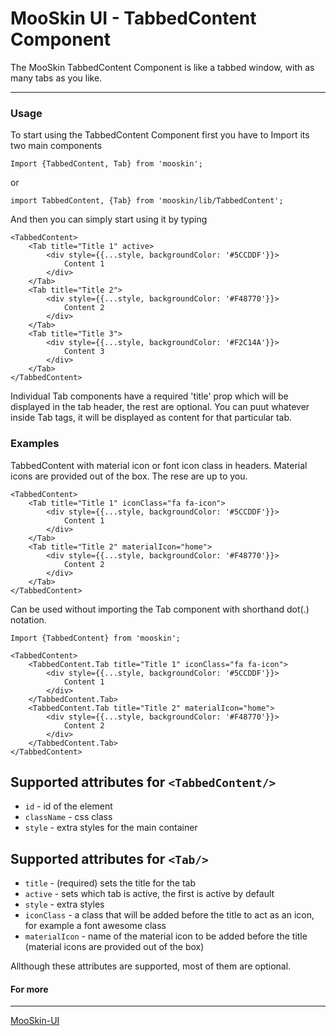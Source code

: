# MooSkin UI - TabbedContent Component

The MooSkin TabbedContent Component is like a tabbed window, with as many tabs as you like.

___

### Usage

To start using the TabbedContent Component first you have to Import its two main components

```
Import {TabbedContent, Tab} from 'mooskin';
```
or
```
import TabbedContent, {Tab} from 'mooskin/lib/TabbedContent';
```

And then you can simply start using it by typing

```
<TabbedContent>
    <Tab title="Title 1" active>
        <div style={{...style, backgroundColor: '#5CCDDF'}}>
            Content 1
        </div>
    </Tab>
    <Tab title="Title 2">
        <div style={{...style, backgroundColor: '#F48770'}}>
            Content 2
        </div>
    </Tab>
    <Tab title="Title 3">
        <div style={{...style, backgroundColor: '#F2C14A'}}>
            Content 3
        </div>
    </Tab>
</TabbedContent>
```


Individual Tab components have a required 'title' prop which will be displayed in the tab header, the rest are optional. You can puut whatever inside Tab tags, it will be displayed as content for that particular tab.

### Examples


TabbedContent with material icon or font icon class in headers. Material icons are provided out of the box. The rese are up to you.

```
<TabbedContent>
    <Tab title="Title 1" iconClass="fa fa-icon">
        <div style={{...style, backgroundColor: '#5CCDDF'}}>
            Content 1
        </div>
    </Tab>
    <Tab title="Title 2" materialIcon="home">
        <div style={{...style, backgroundColor: '#F48770'}}>
            Content 2
        </div>
    </Tab>
</TabbedContent>
```

Can be used without importing the Tab component with shorthand dot(.) notation.

```
Import {TabbedContent} from 'mooskin';

<TabbedContent>
    <TabbedContent.Tab title="Title 1" iconClass="fa fa-icon">
        <div style={{...style, backgroundColor: '#5CCDDF'}}>
            Content 1
        </div>
    </TabbedContent.Tab>
    <TabbedContent.Tab title="Title 2" materialIcon="home">
        <div style={{...style, backgroundColor: '#F48770'}}>
            Content 2
        </div>
    </TabbedContent.Tab>
</TabbedContent>
```

## Supported attributes for ```<TabbedContent/>```

* `id` - id of the element
* `className` - css class
* `style` - extra styles for the main container


## Supported attributes for ```<Tab/>```

* `title` - (required) sets the title for the tab
* `active` - sets which tab is active, the first is active by default
* `style` -  extra styles 
* `iconClass` - a class that will be added before the title to act as an icon, for example a font awesome class
* `materialIcon` - name of the material icon to be added before the title (material icons are provided out of the box)

Allthough these attributes are supported, most of them are optional.

#### For more

___

[MooSkin-UI](https://github.com/moosend/mooskin-ui)